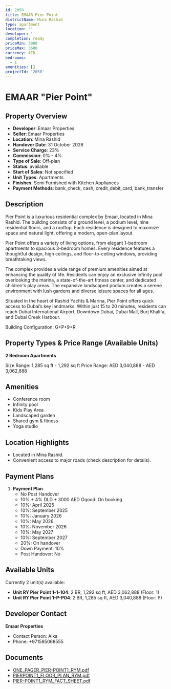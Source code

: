 ```yaml
---
id: 2050
title: EMAAR Pier Point
districtName: Mina Rashid
type: apartment
location: ''
developer: ''
completion: ready
priceMin: 3000
priceMax: 3600
currency: AED
bedrooms:
  - 1
amenities: []
projectId: '2050'
---
```


# EMAAR "Pier Point"

## Property Overview
- **Developer**: Emaar Properties
- **Seller**: Emaar Properties
- **Location**: Mina Rashid
- **Handover Date**: 31 October 2028
- **Service Charge**: 23%
- **Commission**: 0% - 4%
- **Type of Sale**: Off-plan
- **Status**: available
- **Start of Sales**: Not specified
- **Unit Types**: Apartments
- **Finishes**: Semi Furnished with Kitchen Appliances
- **Payment Methods**: bank_check, cash, credit_debit_card, bank_transfer

## Description
Pier Point is a luxurious residential complex by Emaar, located in Mina Rashid. The building consists of a ground level, a podium level, nine residential floors, and a rooftop. Each residence is designed to maximize space and natural light, offering a modern, open-plan layout.

Pier Point offers a variety of living options, from elegant 1-bedroom apartments to spacious 3-bedroom homes. Every residence features a thoughtful design, high ceilings, and floor-to-ceiling windows, providing breathtaking views.

The complex provides a wide range of premium amenities aimed at enhancing the quality of life. Residents can enjoy an exclusive infinity pool overlooking the marina, a state-of-the-art fitness center, and dedicated children's play areas. The expansive landscaped podium creates a serene environment with lush gardens and diverse leisure spaces for all ages.

Situated in the heart of Rashid Yachts & Marina, Pier Point offers quick access to Dubai’s key landmarks. Within just 15 to 20 minutes, residents can reach Dubai International Airport, Downtown Dubai, Dubai Mall, Burj Khalifa, and Dubai Creek Harbour.

Building Configuration: G+P+9+R

## Property Types & Price Range (Available Units)
**2 Bedroom Apartments**

Size Range: 1,285 sq ft - 1,292 sq ft
Price Range: AED 3,040,888 - AED 3,062,888

## Amenities
- Conference room
- Infinity pool
- Kids Play Area
- Landscaped garden
- Shared gym & fitness
- Yoga studio

## Location Highlights
- Located in Mina Rashid.
- Convenient access to major roads (check description for details).

## Payment Plans
1. **Payment Plan**
   - No Post Handover
   - 10% + 4% DLD + 3000 AED Oqood: On booking
   - 10%: April 2025
   - 10%: September 2025
   - 10%: January 2026
   - 10%: May 2026
   - 10%: November 2026
   - 10%: May 2027
   - 10%: September 2027
   - 20%: On handover
   - Down Payment: 10%
   - Post Handover: No

## Available Units
Currently 2 unit(s) available:
- **Unit RY Pier Point 1-1-104**: 2 BR, 1,292 sq ft, AED 3,062,888 (Floor: 1)
- **Unit RY Pier Point 1-P-P04**: 2 BR, 1,285 sq ft, AED 3,040,888 (Floor: P)

## Developer Contact
**Emaar Properties**
- Contact Person: Aika
- Phone: +971585068555

## Documents
- [ONE_PAGER_PIER-POINT1_RYM.pdf](https://cdn.geniemap.net/2024/09/26/JmWxEBAWb9UxLtKrArX7wHBNkRzW2yh0mZtJUWfP.pdf)
- [PIERPOINT1_FLOOR_PLAN_RYM.pdf](https://cdn.geniemap.net/2024/09/26/xNzr8PurtitHuiFWpc5PCu9KOtQGWQthZMPL0LeV.pdf)
- [PIER-POINT1_RYM_FACT_SHEET.pdf](https://cdn.geniemap.net/2024/09/26/MAbGeaUCDqrgNVOYiYzKGEGfvbSz9V2sV2mAlA68.pdf)
